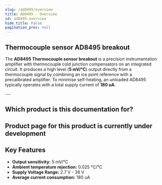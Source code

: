 ```yaml
---
slug: /ad8495/overview
title: AD8495 - Overview
id: ad8495-overview 
hide_title: False
pagination_prev: null
---
```


## Thermocouple sensor AD8495 breakout

The **AD8495 Thermocouple sensor breakout** is a precision instrumentation amplifier with thermocouple cold junction compensators on an integrated circuit. It produces a high level (**5 mV/°C**) output directly from a thermocouple signal by combining an ice point reference with a precalibrated amplifier. To minimise self-heating, an unloaded AD8495 typically operates with a total supply current of **180 uA**.

<CenteredImage src="/img/ad8495/333053.png" alt="AD8495 Thermocouple sensor breakout" caption="AD8495 Thermocouple sensor breakout" />
---

## Which product is this documentation for?

<ErrorBox>Product page for this product is currently under development</ErrorBox>
---

## Key Features

- **Output sensitivity:** 5 mV/°C
- **Ambient temperature rejection:** 0.025 °C/°C
- **Supply Voltage Range:** 2.7 V - 36 V
- **Average current consumption:** 180 uA